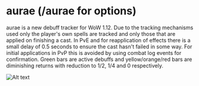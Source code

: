 # aurae (/aurae for options)
aurae is a new debuff tracker for WoW 1.12.
Due to the tracking mechanisms used only the player's own spells are tracked and only those that are applied on finishing a cast.
In PvE and for reapplication of effects there is a small delay of 0.5 seconds to ensure the cast hasn't failed in some way. For initial applications in PvP this is avoided by using combat log events for confirmation.
Green bars are active debuffs and yellow/orange/red bars are diminishing returns with reduction to 1/2, 1/4 and 0 respectively.

![Alt text](http://i.imgur.com/DbC2V6d.png)
